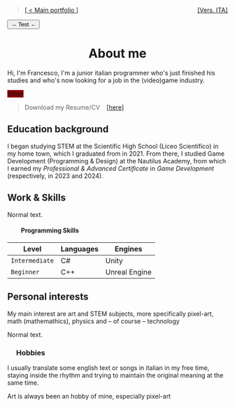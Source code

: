 <style>
elim{
    background-color: darkred;
}
</style>

<!-- 
    [x]: a small history
        [x]: dove hai studiato
        [x]: inserisci le date
    [ ]: my work and skills
        [ ]: what are you good at?
        [ ]: programming skills
        [ ]: outwards skills (like drawing or puzzle solving(?))
    [ ]: perchè fai questo? motivazioni, passioni...
        [ ]: includi anche i tuoi interessi
        - Puoi anche dire che ti metti a tradurre i testi di canzoni e dialoghi / oggetti, cercando di adattare al miglior dei modi (mantenendo la metrica per le canzoni e mantenendo lo spirito/battute originali nei dialoghi o oggetti)

    ## Nella bio allungata
    [ ]: giochi preferiti, stili/generi che ti interessano di più
    [ ]: espandi i punti nella bio stretta
    [ ] cose già presenti nel CV
    
    Cose da ricordare
        1. What you do
        2. Your "why"
        3. Your qualifications
        4. Relevant personal details
            (when appropriate)
        - Consider your audience
 -->

> [[ < Main portfolio ]](./) <span style="float: right;">[[Vers. ITA]](./ita_about)</span>

<button onclick="/index.md">&rarr; Test &larr;</button>

<!--<br>-->

<!-- # ABOUT ME -->
<h1 style="text-align: center;">About me</h1>

<!-- FIXME: small bio -->
Hi, I'm Francesco, I'm a junior italian programmer who's just finished his studies and who's now looking for a job in the (video)game industry.

<elim>Other</elim>

> Download my Resume/CV &ensp; [[here]](./assets/pdf/francesco_degno_resume.pdf "Click to download my Resume / CV")


## Education background

I began studying STEM at the Scientific High School (Liceo Scientifico) in my home town, which I graduated from in 2021. From there, I studied Game Development (Programming & Design) at the Nautilus Academy, from which I earned my _Professional & Advanced Certificate_ in _Game Development_ (respectively, in 2023 and 2024).


## Work & Skills

Normal text.

#### &emsp;&emsp; Programming Skills

| Level          | Languages | Engines       |
|----------------|-----------|---------------|
| `Intermediate` | C#        | Unity         |
| `Beginner`     | C++       | Unreal Engine |


## Personal interests

<!-- FIXME: expand -->
My main interest are art and STEM subjects, more specifically pixel-art, math (mathemathics), physics and &ndash; of course &ndash; technology

<!-- BUG: normal text --> Normal text.

### &emsp; Hobbies

I usually translate some english text or songs in italian in my free time, staying inside the rhythm and trying to maintain the original meaning at the same time.
<!-- ti metti a tradurre i testi di canzoni e dialoghi / oggetti, cercando di adattare al miglior dei modi (mantenendo la metrica per le canzoni e mantenendo lo spirito/battute originali nei dialoghi o oggetti) -->

Art is always been an hobby of mine, especially pixel-art
